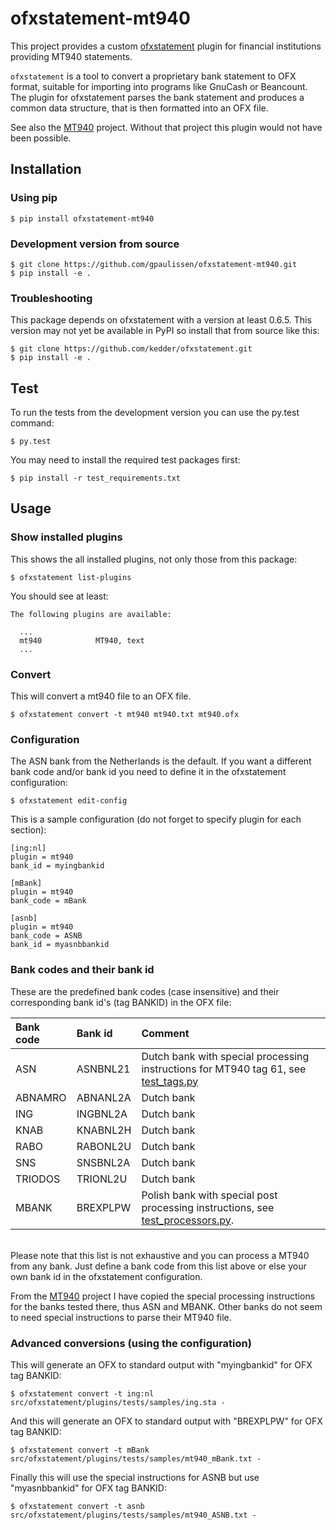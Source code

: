 # ofxstatement-mt940

This project provides a custom
[ofxstatement](https://github.com/kedder/ofxstatement) plugin for
financial institutions providing MT940 statements.

`ofxstatement` is a tool to convert a proprietary bank statement to OFX
format, suitable for importing into programs like GnuCash or Beancount. The
plugin for ofxstatement parses the bank statement and produces a common data
structure, that is then formatted into an OFX file.

See also the [MT940](https://github.com/WoLpH/mt940) project. Without that
project this plugin would not have been possible.

## Installation

### Using pip

```
$ pip install ofxstatement-mt940
```

### Development version from source

```
$ git clone https://github.com/gpaulissen/ofxstatement-mt940.git
$ pip install -e .
```

### Troubleshooting

This package depends on ofxstatement with a version at least 0.6.5. This
version may not yet be available in PyPI so install that from source like
this:
```
$ git clone https://github.com/kedder/ofxstatement.git
$ pip install -e .
```

## Test

To run the tests from the development version you can use the py.test command:

```
$ py.test
```


You may need to install the required test packages first:

```
$ pip install -r test_requirements.txt
```
## Usage

### Show installed plugins

This shows the all installed plugins, not only those from this package:

```
$ ofxstatement list-plugins
```

You should see at least:

```
The following plugins are available:

  ...
  mt940            MT940, text
  ...

```

### Convert

This will convert a mt940 file to an OFX file.

```
$ ofxstatement convert -t mt940 mt940.txt mt940.ofx
```

### Configuration

The ASN bank from the Netherlands is the default. If you want a
different bank code and/or bank id you need to define it in the ofxstatement
configuration:

```
$ ofxstatement edit-config
```

This is a sample configuration (do not forget to specify plugin for each section):

```
[ing:nl]
plugin = mt940
bank_id = myingbankid

[mBank]
plugin = mt940
bank_code = mBank

[asnb]
plugin = mt940
bank_code = ASNB
bank_id = myasnbbankid

```

### Bank codes and their bank id

These are the predefined bank codes (case insensitive) and their corresponding
bank id's (tag BANKID) in the OFX file:

| Bank code | Bank id  | Comment |
| :-------- | :------  | :------ |
| ASN 			| ASNBNL21 | Dutch bank with special processing instructions for MT940 tag 61, see [test_tags.py](https://github.com/WoLpH/mt940/blob/develop/mt940_tests/test_tags.py) |
| ABNAMRO		| ABNANL2A | Dutch bank
| ING				| INGBNL2A | Dutch bank
| KNAB			| KNABNL2H | Dutch bank
| RABO			| RABONL2U | Dutch bank
| SNS				| SNSBNL2A | Dutch bank
| TRIODOS		| TRIONL2U | Dutch bank
| MBANK			| BREXPLPW | Polish bank with special post processing instructions, see [test_processors.py](https://github.com/WoLpH/mt940/blob/develop/mt940_tests/test_processors.py). |

\
Please note that this list is not exhaustive and you can process a MT940 from
any bank.  Just define a bank code from this list above or else your own bank
id in the ofxstatement configuration.

From the [MT940](https://github.com/WoLpH/mt940) project I have copied the
special processing instructions for the banks tested there, thus ASN and
MBANK. Other banks do not seem to need special instructions to parse their
MT940 file.

### Advanced conversions (using the configuration)

This will generate an OFX to standard output with "myingbankid" for OFX tag BANKID:

```
$ ofxstatement convert -t ing:nl src/ofxstatement/plugins/tests/samples/ing.sta -
```

And this will generate an OFX to standard output with "BREXPLPW" for OFX tag BANKID:

```
$ ofxstatement convert -t mBank src/ofxstatement/plugins/tests/samples/mt940_mBank.txt -
```

Finally this will use the special instructions for ASNB but use "myasnbbankid" for
OFX tag BANKID:

```
$ ofxstatement convert -t asnb src/ofxstatement/plugins/tests/samples/mt940_ASNB.txt -
```
